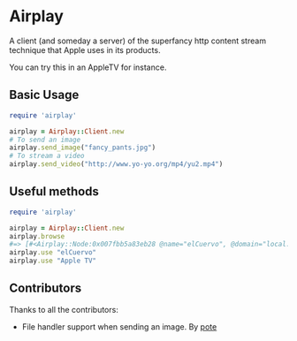 # Airplay

A client (and someday a server) of the superfancy http content stream technique
that Apple uses in its products.

You can try this in an AppleTV for instance.

## Basic Usage

```ruby
require 'airplay'

airplay = Airplay::Client.new
# To send an image
airplay.send_image("fancy_pants.jpg")
# To stream a video
airplay.send_video("http://www.yo-yo.org/mp4/yu2.mp4")
```

## Useful methods

```ruby
require 'airplay'

airplay = Airplay::Client.new
airplay.browse
#=> [#<Airplay::Node:0x007fbb5a83eb28 @name="elCuervo", @domain="local.", @ip="10.1.0.63">, #<Airplay::Node:0x007fbb5a83b0b8 @name="Apple TV", @domain="local.", @ip="10.1.0.220">]
airplay.use "elCuervo"
airplay.use "Apple TV"
```

## Contributors

Thanks to all the contributors:

  * File handler support when sending an image. By [pote](http://github.com/pote)
